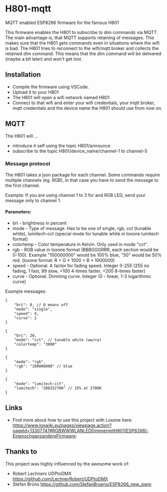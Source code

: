 # H801-mqtt
MQTT enabled ESP8266 firmware for the famous H801

This firmware enables the H801 to subscribe to dim commands via MQTT.
The main advantage is, that MQTT supports retaining of messages. This makes sure that the H801 gets commands even in situations where the wifi is bad. 
The H801 tries to reconnect to the wifi/mqtt broker and collects the retained dim command. This means that the dim command will be delivered (maybe a bit later) and won't get lost.

## Installation
* Compile the firmware using VSCode.
* Upload it to your H801
* The H801 will open a wifi network named H801
* Connect to that wifi and enter your wifi credentials, your mqtt broker, mqtt credentials and the device name the H801 should use from now on.

## MQTT 
The H801 will ...
* introduce it self using the topic H801/announce
* subscribe to the topic H801/device_name/channel-1 to channel-5

### Message protocol
The H801 takes a json package for each channel. Some commands require multiple channels (eg. RGB), in that case you have to send the message to the first channel. 

Example: If you are using channel 1 to 3 for and RGB LED, send your message only to channel 1.

#### Parameters:
* bri - brightness in percent
* mode - Type of message. Has to be one of single, rgb, cct (tunable white), lumitech-cct (special mode for tunable white in loxone lumitech format)
* colortemp - Color temperature in Kelvin. Only used in mode "cct". 
* rgb - RGB value in loxone format (BBBGGGRRR, each section would be 0-100). Example "100000000" would be 100% blue, "50" would be 50% red. (loxone format: R + G * 1000 + B * 1000000)
* speed - Optional. A factor for fading speed. Integer 0-255 (255 no fading, 1 fast, 99 slow, +100 4-times faster, +200 8-times faster)
* curve - Optional. Dimming curve. Integer (0 - linear, 1-3 logarithmic curve)

Example messages:
```
{
    "bri": 0, // 0 means off
    "mode": "single",
    "speed": 4,
    "curve": 2
}
```

```
{
    "bri": 20,
    "mode": "cct", // tunable white (ww/cw)
    "colortemp": "3000"
}
```

```
{
    "mode": "rgb",
    "rgb": "100000000" // blue
}
```

```
{
    "mode": "lumitech-cct",
    "lumitech": "200252700" // 25% at 2700K
}
```

## Links
* Find more about how to use this project with Loxone here: https://www.loxwiki.eu/pages/viewpage.action?pageId=13307747#RGBWWWLANLEDDimmermitH801(ESP8266)-EinenochganzandereFirmware:


## Thanks to

This project was highly influenced by the awesome work of:
* Robert Lechners UDPtoDMX https://github.com/LechnerRobert/UDPtoDMX
* Stefan Brüns https://github.com/StefanBruens/ESP8266_new_pwm
